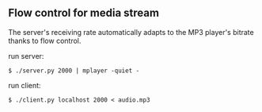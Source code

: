 Flow control for media stream
-----------------------------

The server's receiving rate automatically adapts to the MP3 player's bitrate thanks to flow control.

run server:

```
$ ./server.py 2000 | mplayer -quiet -
```

run client:

```
$ ./client.py localhost 2000 < audio.mp3
```
